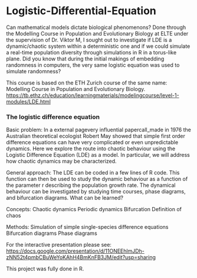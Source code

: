 # Logistic-Differential-Equation
Can mathematical models dictate biological phenomenons?
Done through the Modelling Course in Population and Evolutionary Biology at ELTE under the supervision of Dr. Viktor M, I sought out to investigate if LDE is a dynamic/chaotic system within a deterministic one and if we could simulate a real-time population diversity through simulations in R in a torus-like plane. Did you know that during the initial makings of embedding randomness in computers, the very same logistic equation was used to simulate randomness?

This course is based on the ETH Zurich course of the same name: Modelling Course in Population and Evolutionary Biology.
https://tb.ethz.ch/education/learningmaterials/modelingcourse/level-1-modules/LDE.html

### The logistic difference equation
Basic problem:
In a external pagevery influential papercall_made in 1976 the Australian theoretical ecologist Robert May showed that simple first order difference equations can have very complicated or even unpredictable dynamics. Here we explore the route into chaotic behaviour using the Logistic Difference Equation (LDE) as a model. In particular, we will address how chaotic dynamics may be characterized.

General approach:
The LDE can be coded in a few lines of R code. This function can then be used to study the dynamic behaviour as a function of the parameter r describing the population growth rate. The dynamical behaviour can be investigated by studying time courses, phase diagrams, and bifurcation diagrams.
What can be learned?

Concepts:
Chaotic dynamics
Periodic dynamics
Bifurcation
Definition of chaos

Methods:
Simulation of simple single-species difference equations
Bifurcation diagrams
Phase diagrams

For the interactive presentation please see: https://docs.google.com/presentation/d/11ONEEhlmJDh-zNN52t4pmbCBuWeYoKAhH4BmKnFB3JM/edit?usp=sharing 

This project was fully done in R.

